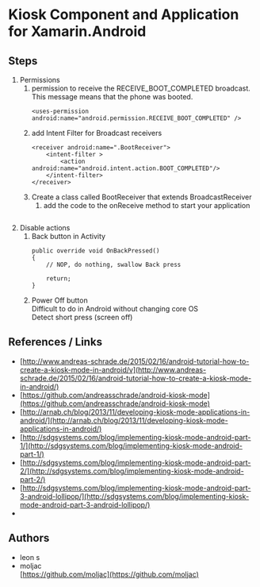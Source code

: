 ﻿# Kiosk Component and Application for Xamarin.Android

## Steps

1.	Permissions
	1.	permission to receive the RECEIVE_BOOT_COMPLETED broadcast. 		
		This message means that the phone was booted.		
		```
		<uses-permission android:name="android.permission.RECEIVE_BOOT_COMPLETED" />
		```		
	2.	add Intent Filter for Broadcast receivers			
		```
		<receiver android:name=".BootReceiver">
		    <intent-filter >
		        <action android:name="android.intent.action.BOOT_COMPLETED"/>
		    </intent-filter>
		</receiver>
		```		
	3.	Create a class called BootReceiver that extends BroadcastReceiver 			
		1.	add the code to the onReceive method to start your application			
		```
		```
2.	Disable actions		
	1.	Back button in Activity
		```
		public override void OnBackPressed() 
		{
		    // NOP, do nothing, swallow Back press

			return;
		}
		```		
	2.	Power Off button		
		Difficult to do in Android without changing core OS		
		Detect short press (screen off)







## References / Links

* [http://www.andreas-schrade.de/2015/02/16/android-tutorial-how-to-create-a-kiosk-mode-in-android/v](http://www.andreas-schrade.de/2015/02/16/android-tutorial-how-to-create-a-kiosk-mode-in-android/)
* [https://github.com/andreasschrade/android-kiosk-mode](https://github.com/andreasschrade/android-kiosk-mode)
* [http://arnab.ch/blog/2013/11/developing-kiosk-mode-applications-in-android/](http://arnab.ch/blog/2013/11/developing-kiosk-mode-applications-in-android/)
* [http://sdgsystems.com/blog/implementing-kiosk-mode-android-part-1/](http://sdgsystems.com/blog/implementing-kiosk-mode-android-part-1/)
* [http://sdgsystems.com/blog/implementing-kiosk-mode-android-part-2/](http://sdgsystems.com/blog/implementing-kiosk-mode-android-part-2/)
* [http://sdgsystems.com/blog/implementing-kiosk-mode-android-part-3-android-lollipop/](http://sdgsystems.com/blog/implementing-kiosk-mode-android-part-3-android-lollipop/)
* []()

## Authors 

*	leon s
*	moljac	
	[https://github.com/moljac](https://github.com/moljac)




